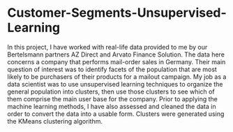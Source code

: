 # Customer-Segments-Unsupervised-Learning
In this project, I have worked with real-life data provided to me by our Bertelsmann partners AZ Direct and Arvato Finance Solution.
The data here concerns a company that performs mail-order sales in Germany. 
Their main question of interest was to identify facets of the population that are most likely to be purchasers of their products for a mailout campaign. 
My job as a data scientist was to use unsupervised learning techniques to organize the general population into clusters, 
then use those clusters to see which of them comprise the main user base for the company. 
Prior to applying the machine learning methods, I have also assessed and cleaned the data in order to convert the data into a usable form.
Clusters were generated using the KMeans clustering algorithm.
